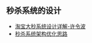 
## 秒杀系统的设计
* [淘宝大秒系统设计详解-许令波](https://mp.weixin.qq.com/s?__biz=MzI3MzEzMDI1OQ==&mid=2651815451&idx=1&sn=141001dbadf3efc5f791735496d4a329&chksm=f0dc2867c7aba1714878dbc2ab1a33eac7fc5933f072b31e37a93071af485d06cb24774a2e25&mpshare=1&scene=1&srcid=11220PBqTM2PrSZL09WmzT1r)
* [秒杀系统架构优化思路](https://mp.weixin.qq.com/s/5aMN9SqaWa57rYGgtdAF_A)
